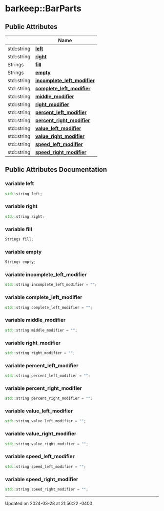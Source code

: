 # barkeep::BarParts




## Public Attributes

<span class="api-table">

|                | Name           |
| -------------- | -------------- |
| std::string | **[left](api/Classes/structbarkeep_1_1_bar_parts.md#variable-left)**  |
| std::string | **[right](api/Classes/structbarkeep_1_1_bar_parts.md#variable-right)**  |
| Strings | **[fill](api/Classes/structbarkeep_1_1_bar_parts.md#variable-fill)**  |
| Strings | **[empty](api/Classes/structbarkeep_1_1_bar_parts.md#variable-empty)**  |
| std::string | **[incomplete_left_modifier](api/Classes/structbarkeep_1_1_bar_parts.md#variable-incomplete_left_modifier)**  |
| std::string | **[complete_left_modifier](api/Classes/structbarkeep_1_1_bar_parts.md#variable-complete_left_modifier)**  |
| std::string | **[middle_modifier](api/Classes/structbarkeep_1_1_bar_parts.md#variable-middle_modifier)**  |
| std::string | **[right_modifier](api/Classes/structbarkeep_1_1_bar_parts.md#variable-right_modifier)**  |
| std::string | **[percent_left_modifier](api/Classes/structbarkeep_1_1_bar_parts.md#variable-percent_left_modifier)**  |
| std::string | **[percent_right_modifier](api/Classes/structbarkeep_1_1_bar_parts.md#variable-percent_right_modifier)**  |
| std::string | **[value_left_modifier](api/Classes/structbarkeep_1_1_bar_parts.md#variable-value_left_modifier)**  |
| std::string | **[value_right_modifier](api/Classes/structbarkeep_1_1_bar_parts.md#variable-value_right_modifier)**  |
| std::string | **[speed_left_modifier](api/Classes/structbarkeep_1_1_bar_parts.md#variable-speed_left_modifier)**  |
| std::string | **[speed_right_modifier](api/Classes/structbarkeep_1_1_bar_parts.md#variable-speed_right_modifier)**  |


</span>

## Public Attributes Documentation

### variable left

```cpp
std::string left;
```


### variable right

```cpp
std::string right;
```


### variable fill

```cpp
Strings fill;
```


### variable empty

```cpp
Strings empty;
```


### variable incomplete_left_modifier

```cpp
std::string incomplete_left_modifier = "";
```


### variable complete_left_modifier

```cpp
std::string complete_left_modifier = "";
```


### variable middle_modifier

```cpp
std::string middle_modifier = "";
```


### variable right_modifier

```cpp
std::string right_modifier = "";
```


### variable percent_left_modifier

```cpp
std::string percent_left_modifier = "";
```


### variable percent_right_modifier

```cpp
std::string percent_right_modifier = "";
```


### variable value_left_modifier

```cpp
std::string value_left_modifier = "";
```


### variable value_right_modifier

```cpp
std::string value_right_modifier = "";
```


### variable speed_left_modifier

```cpp
std::string speed_left_modifier = "";
```


### variable speed_right_modifier

```cpp
std::string speed_right_modifier = "";
```


-------------------------------

Updated on 2024-03-28 at 21:56:22 -0400